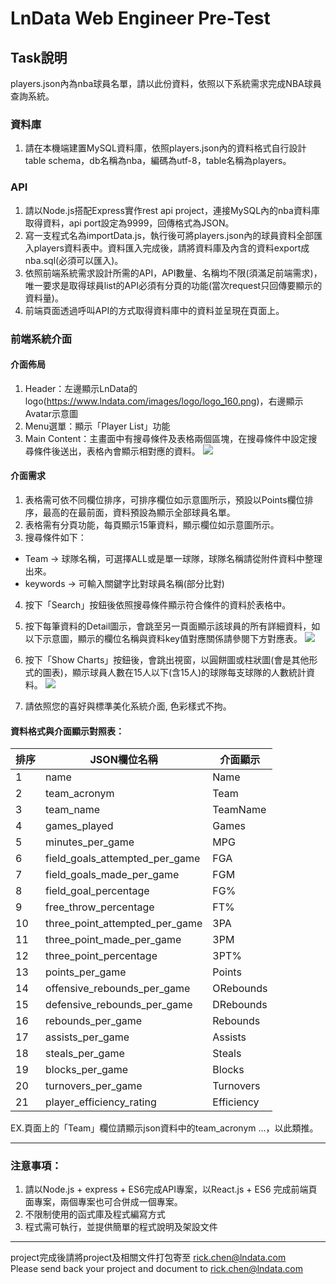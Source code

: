 # LnData Web Engineer Pre-Test

## Task說明
players.json內為nba球員名單，請以此份資料，依照以下系統需求完成NBA球員查詢系統。

### 資料庫
1. 請在本機端建置MySQL資料庫，依照players.json內的資料格式自行設計table schema，db名稱為nba，編碼為utf-8，table名稱為players。

### API
1. 請以Node.js搭配Express實作rest api project，連接MySQL內的nba資料庫取得資料，api port設定為9999，回傳格式為JSON。
2. 寫一支程式名為importData.js，執行後可將players.json內的球員資料全部匯入players資料表中。資料匯入完成後，請將資料庫及內含的資料export成nba.sql(必須可以匯入)。
3. 依照前端系統需求設計所需的API，API數量、名稱均不限(須滿足前端需求)，唯一要求是取得球員list的API必須有分頁的功能(當次request只回傳要顯示的資料量)。
4. 前端頁面透過呼叫API的方式取得資料庫中的資料並呈現在頁面上。

### 前端系統介面
#### 介面佈局
1. Header：左邊顯示LnData的logo(https://www.lndata.com/images/logo/logo_160.png)，右邊顯示Avatar示意圖
2. Menu選單：顯示「Player List」功能
3. Main Content：主畫面中有搜尋條件及表格兩個區塊，在搜尋條件中設定搜尋條件後送出，表格內會顯示相對應的資料。
![](https://i.imgur.com/vOp928r.png)

#### 介面需求
1. 表格需可依不同欄位排序，可排序欄位如示意圖所示，預設以Points欄位排序，最高的在最前面，資料預設為顯示全部球員名單。
2. 表格需有分頁功能，每頁顯示15筆資料，顯示欄位如示意圖所示。
3. 搜尋條件如下：
 + Team -> 球隊名稱，可選擇ALL或是單一球隊，球隊名稱請從附件資料中整理出來。
 + keywords -> 可輸入關鍵字比對球員名稱(部分比對)
4. 按下「Search」按鈕後依照搜尋條件顯示符合條件的資料於表格中。
5. 按下每筆資料的Detail圖示，會跳至另一頁面顯示該球員的所有詳細資料，如以下示意圖，顯示的欄位名稱與資料key值對應關係請參閱下方對應表。
![](https://i.imgur.com/o76uYrR.png)

6. 按下「Show Charts」按鈕後，會跳出視窗，以圓餅圖或柱狀圖(會是其他形式的圖表)，顯示球員人數在15人以下(含15人)的球隊每支球隊的人數統計資料。
![](https://i.imgur.com/yXpRQSq.png)

7. 請依照您的喜好與標準美化系統介面, 色彩樣式不拘。


#### 資料格式與介面顯示對照表：

|排序 |      JSON欄位名稱              |     介面顯示  | 
|--- |          -----                |     -----    | 
| 1  | name                          |   Name       | 
| 2  | team_acronym                  |   Team       |
| 3  | team_name                     |   TeamName   |
| 4  | games_played                  |   Games      |
| 5  | minutes_per_game              |   MPG        |
| 6  | field_goals_attempted_per_game|   FGA        |
| 7  | field_goals_made_per_game     |   FGM        |
| 8  | field_goal_percentage         |   FG%        |
| 9  | free_throw_percentage         |   FT%        |
| 10 | three_point_attempted_per_game|   3PA        |
| 11 | three_point_made_per_game     |   3PM        |
| 12 | three_point_percentage        |   3PT%       |
| 13 | points_per_game               |   Points     |
| 14 | offensive_rebounds_per_game   |   ORebounds  |
| 15 | defensive_rebounds_per_game   |   DRebounds  |
| 16 | rebounds_per_game             |   Rebounds   |
| 17 | assists_per_game              |   Assists    |
| 18 | steals_per_game               |   Steals     |
| 19 | blocks_per_game               |   Blocks     |
| 20 | turnovers_per_game            |   Turnovers  |
| 21 | player_efficiency_rating      |   Efficiency |

EX.頁面上的「Team」欄位請顯示json資料中的team_acronym ...，以此類推。

----
### 注意事項：
1. 請以Node.js + express + ES6完成API專案，以React.js + ES6 完成前端頁面專案，兩個專案也可合併成一個專案。
2. 不限制使用的函式庫及程式編寫方式
3. 程式需可執行，並提供簡單的程式說明及架設文件

----
project完成後請將project及相關文件打包寄至 rick.chen@lndata.com<br>
Please send back your project and document to rick.chen@lndata.com